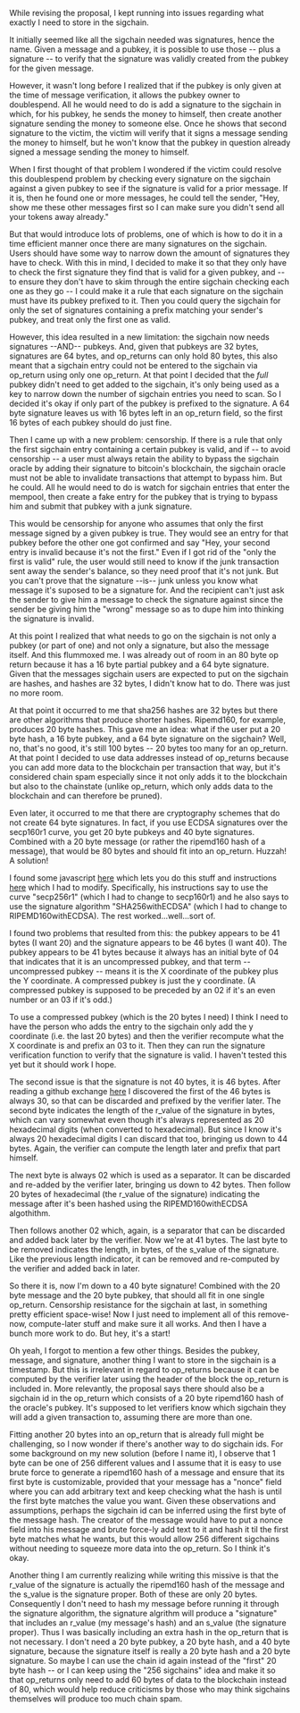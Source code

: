While revising the proposal, I kept running into issues regarding what exactly I need to store in the sigchain.

It initially seemed like all the sigchain needed was signatures, hence the name. Given a message and a pubkey, it is possible to use those -- plus a signature -- to verify that the signature was validly created from the pubkey for the given message.

However, it wasn't long before I realized that if the pubkey is only given at the time of message verification, it allows the pubkey owner to doublespend. All he would need to do is add a signature to the sigchain in which, for his pubkey, he sends the money to himself, then create another signature sending the money to someone else. Once he shows that second signature to the victim, the victim will verify that it signs a message sending the money to himself, but he won't know that the pubkey in question already signed a message sending the money to himself.

When I first thought of that problem I wondered if the victim could resolve this doublespend problem by checking every signature on the sigchain against a given pubkey to see if the signature is valid for a prior message. If it is, then he found one or more messages, he could tell the sender, "Hey, show me these other messages first so I can make sure you didn't send all your tokens away already."

But that would introduce lots of problems, one of which is how to do it in a time efficient manner once there are many signatures on the sigchain. Users should have some way to narrow down the amount of signatures they have to check. With this in mind, I decided to make it so that they only have to check the first signature they find that is valid for a given pubkey, and -- to ensure they don't have to skim through the entire sigchain checking each one as they go -- I could make it a rule that each signature on the sigchain must have its pubkey prefixed to it. Then you could query the sigchain for only the set of signatures containing a prefix matching your sender's pubkey, and treat only the first one as valid.

However, this idea resulted in a new limitation: the sigchain now needs signatures --AND-- pubkeys. And, given that pubkeys are 32 bytes, signatures are 64 bytes, and op_returns can only hold 80 bytes, this also meant that a sigchain entry could not be entered to the sigchain via op_return using only one op_return. At that point I decided that the *full* pubkey didn't need to get added to the sigchain, it's only being used as a key to narrow down the number of sigchain entries you need to scan. So I decided it's okay if only part of the pubkey is prefixed to the signature. A 64 byte signature leaves us with 16 bytes left in an op_return field, so the first 16 bytes of each pubkey should do just fine.

Then I came up with a new problem: censorship. If there is a rule that only the first sigchain entry containing a certain pubkey is valid, and if -- to avoid censorship -- a user must always retain the ability to bypass the sigchain oracle by adding their signature to bitcoin's blockchain, the sigchain oracle must not be able to invalidate transactions that attempt to bypass him. But he could. All he would need to do is watch for sigchain entries that enter the mempool, then create a fake entry for the pubkey that is trying to bypass him and submit that pubkey with a junk signature.

This would be censorship for anyone who assumes that only the first message signed by a given pubkey is true. They would see an entry for that pubkey before the other one got confirmed and say "Hey, your second entry is invalid because it's not the first." Even if I got rid of the "only the first is valid" rule, the user would still need to know if the junk transaction sent away the sender's balance, so they need proof that it's not junk. But you can't prove that the signature --is-- junk unless you know what message it's suposed to be a signature for. And the recipient can't just ask the sender to give him a message to check the signature against since the sender be giving him the "wrong" message so as to dupe him into thinking the signature is invalid.

At this point I realized that what needs to go on the sigchain is not only a pubkey (or part of one) and not only a signature, but also the message itself. And this flummoxed me. I was already out of room in an 80 byte op return because it has a 16 byte partial pubkey and a 64 byte signature. Given that the messages sigchain users are expected to put on the sigchain are hashes, and hashes are 32 bytes, I didn't know hat to do. There was just no more room.

At that point it occurred to me that sha256 hashes are 32 bytes but there are other algorithms that produce shorter hashes. Ripemd160, for example, produces 20 byte hashes. This gave me an idea: what if the user put a 20 byte hash, a 16 byte pubkey, and a 64 byte signature on the sigchain? Well, no, that's no good, it's still 100 bytes -- 20 bytes too many for an op_return. At that point I decided to use data addresses instead of op_returns because you can add more data to the blockchain per transaction that way, but it's considered chain spam especially since it not only adds it to the blockchain but also to the chainstate (unlike op_return, which only adds data to the blockchain and can therefore be pruned).

Even later, it occurred to me that there are cryptography schemes that do not create 64 byte signatures. In fact, if you use ECDSA signatures over the secp160r1 curve, you get 20 byte pubkeys and 40 byte signatures. Combined with a 20 byte message (or rather the ripemd160 hash of a message), that would be 80 bytes and should fit into an op_return. Huzzah! A solution!

I found some javascript [here](https://cdnjs.cloudflare.com/ajax/libs/jsrsasign/8.0.4/jsrsasign-all-min.js) which lets you do this stuff and instructions [here](https://www.devildoxx.com/web-development/algorithms/generate-ecdsa-signature/) which I had to modify. Specifically, his instructions say to use the curve "secp256r1" (which I had to change to secp160r1) and he also says to use the signature algorithm "SHA256withECDSA" (which I had to change to RIPEMD160withECDSA). The rest worked...well...sort of.

I found two problems that resulted from this: the pubkey appears to be 41 bytes (I want 20) and the signature appears to be 46 bytes (I want 40). The pubkey appears to be 41 bytes because it always has an initial byte of 04 that indicates that it is an uncompressed pubkey, and that term -- uncompressed pubkey -- means it is the X coordinate of the pubkey plus the Y coordinate. A compressed pubkey is just the y coordinate. (A compressed pubkey is supposed to be preceded by an 02 if it's an even number or an 03 if it's odd.)

To use a compressed pubkey (which is the 20 bytes I need) I think I need to have the person who adds the entry to the sigchain only add the y coordinate (i.e. the last 20 bytes) and then the verifier recompute what the X coordinate is and prefix an 03 to it. Then they can run the signature verification function to verify that the signature is valid. I haven't tested this yet but it should work I hope.

The second issue is that the signature is not 40 bytes, it is 46 bytes. After reading a github exchange [here](https://github.com/kjur/jsrsasign/issues/116) I discovered the first of the 46 bytes is always 30, so that can be discarded and prefixed by the verifier later. The second byte indicates the length of the r_value of the signature in bytes, which can vary somewhat even though it's always represented as 20 hexadecimal digits (when converted to hexadecimal). But since I know it's always 20 hexadecimal digits I can discard that too, bringing us down to 44 bytes. Again, the verifier can compute the length later and prefix that part himself.

The next byte is always 02 which is used as a separator. It can be discarded and re-added by the verifier later, bringing us down to 42 bytes. Then follow 20 bytes of hexadecimal (the r_value of the signature) indicating the message after it's been hashed using the RIPEMD160withECDSA algothithm.

Then follows another 02 which, again, is a separator that can be discarded and added back later by the verifier. Now we're at 41 bytes. The last byte to be removed indicates the length, in bytes, of the s_value of the signature. Like the previous length indicator, it can be removed and re-computed by the verifier and added back in later.

So there it is, now I'm down to a 40 byte signature! Combined with the 20 byte message and the 20 byte pubkey, that should all fit in one single op_return. Censorship resistance for the sigchain at last, in something pretty efficient space-wise! Now I just need to implement all of this remove-now, compute-later stuff and make sure it all works. And then I have a bunch more work to do. But hey, it's a start!

Oh yeah, I forgot to mention a few other things. Besides the pubkey, message, and signature, another thing I want to store in the sigchain is a timestamp. But this is irrelevant in regard to op_returns because it can be computed by the verifier later using the header of the block the op_return is included in. More relevantly, the proposal says there should also be a sigchain id in the op_return which consists of a 20 byte ripemd160 hash of the oracle's pubkey. It's supposed to let verifiers know which sigchain they will add a given transaction to, assuming there are more than one.

Fitting another 20 bytes into an op_return that is already full might be challenging, so I now wonder if there's another way to do sigchain ids. For some background on my new solution (before I name it), I observe that 1 byte can be one of 256 different values and I assume that it is easy to use brute force to generate a ripemd160 hash of a message and ensure that its first byte is customizable, provided that your message has a "nonce" field where you can add arbitrary text and keep checking what the hash is until the first byte matches the value you want. Given these observations and assumptions, perhaps the sigchain id can be inferred using the first byte of the message hash. The creator of the message would have to put a nonce field into his message and brute force-ly add text to it and hash it til the first byte matches what he wants, but this would allow 256 different sigchains without needing to squeeze more data into the op_return. So I think it's okay.

Another thing I am currently realizing while writing this missive is that the r_value of the signature is actually the ripemd160 hash of the message and the s_value is the signature proper. Both of these are only 20 bytes. Consequently I don't need to hash my message before running it through the signature algorithm, the signature algrithm will produce a "signature" that includes an r_value (my message's hash) and an s_value (the signature proper). Thus I was basically including an extra hash in the op_return that is not necessary. I don't need a 20 byte pubkey, a 20 byte hash, and a 40 byte signature, because the signature itself is really a 20 byte hash and a 20 byte signature. So maybe I can use the chain id again instead of the "first" 20 byte hash -- or I can keep using the "256 sigchains" idea and make it so that op_returns only need to add 60 bytes of data to the blockchain instead of 80, which would help reduce criticisms by those who may think sigchains themselves will produce too much chain spam.
